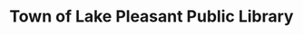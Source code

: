 ---
layout: repo
title: "Town of Lake Pleasant Public Library"
id: 20621
permalink: repos/20621/
---